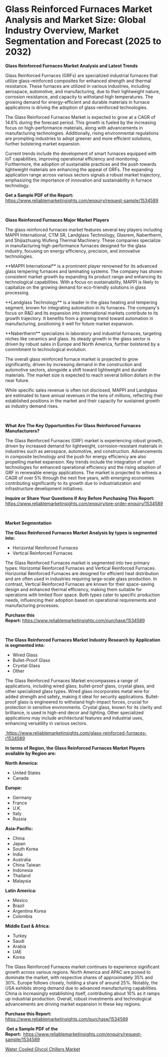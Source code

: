 <p><h1>Glass Reinforced Furnaces Market Analysis and Market Size: Global Industry Overview, Market Segmentation and Forecast (2025 to 2032)</h1></p><p><strong>Glass Reinforced Furnaces Market Analysis and Latest Trends</strong></p>
<p><p>Glass Reinforced Furnaces (GRFs) are specialized industrial furnaces that utilize glass-reinforced composites for enhanced strength and thermal resistance. These furnaces are utilized in various industries, including aerospace, automotive, and manufacturing, due to their lightweight nature, corrosion resistance, and capacity to withstand high temperatures. The growing demand for energy-efficient and durable materials in furnace applications is driving the adoption of glass-reinforced technologies.</p><p>The Glass Reinforced Furnaces Market is expected to grow at a CAGR of 14.6% during the forecast period. This growth is fueled by the increasing focus on high-performance materials, along with advancements in manufacturing technologies. Additionally, rising environmental regulations are prompting industries to adopt greener and more efficient solutions, further bolstering market expansion. </p><p>Current trends include the development of smart furnaces equipped with IoT capabilities, improving operational efficiency and monitoring. Furthermore, the adoption of sustainable practices and the push towards lightweight materials are enhancing the appeal of GRFs. The expanding application range across various sectors signals a robust market trajectory, emphasizing the importance of innovation and sustainability in furnace technology.</p></p>
<p><strong>Get a Sample PDF of the Report:&nbsp;</strong> <a href="https://www.reliablemarketinsights.com/enquiry/request-sample/1534589?utm_campaign=2179&utm_medium=2&utm_source=Github&utm_content=ia&utm_term=11042025&utm_id=glass-reinforced-furnaces">https://www.reliablemarketinsights.com/enquiry/request-sample/1534589</a></p>
<p>&nbsp;</p>
<p><strong>Glass Reinforced Furnaces Major Market Players</strong></p>
<p><p>The glass reinforced furnaces market features several key players including MAPPI International, CTM SR, Landglass Technology, Glasrem, Nabertherm, and Shijiazhuang Wufeng Thermal Machinery. These companies specialize in manufacturing high-performance furnaces designed for the glass industry, focusing on energy efficiency, precision, and innovative technologies.</p><p>**MAPPI International** is a prominent player renowned for its advanced glass tempering furnaces and laminating systems. The company has shown consistent market growth by expanding its product range and enhancing its technological capabilities. With a focus on sustainability, MAPPI is likely to capitalize on the growing demand for eco-friendly solutions in glass processing. </p><p>**Landglass Technology** is a leader in the glass heating and tempering segment, known for integrating automation in its furnaces. The company's focus on R&D and its expansion into international markets contribute to its growth trajectory. It benefits from a growing trend toward automation in manufacturing, positioning it well for future market expansion.</p><p>**Nabertherm** specializes in laboratory and industrial furnaces, targeting niches like ceramics and glass. Its steady growth in the glass sector is driven by robust sales in Europe and North America, further bolstered by a commitment to technological evolution.</p><p>The overall glass reinforced furnace market is projected to grow significantly, driven by increasing demand in the construction and automotive sectors, alongside a shift toward lightweight and durable materials. The market size is expected to reach several billion dollars in the near future.</p><p>While specific sales revenue is often not disclosed, MAPPI and Landglass are estimated to have annual revenues in the tens of millions, reflecting their established positions in the market and their capacity for sustained growth as industry demand rises.</p></p>
<p>&nbsp;</p>
<p><strong>What Are The Key Opportunities For Glass Reinforced Furnaces Manufacturers?</strong></p>
<p><p>The Glass Reinforced Furnaces (GRF) market is experiencing robust growth, driven by increased demand for lightweight, corrosion-resistant materials in industries such as aerospace, automotive, and construction. Advancements in composite technology and the push for energy efficiency are also propelling market expansion. Key trends include the integration of smart technologies for enhanced operational efficiency and the rising adoption of GRF in renewable energy applications. The market is projected to witness a CAGR of over 5% through the next five years, with emerging economies contributing significantly to its growth due to industrialization and infrastructure development initiatives.</p></p>
<p><strong>Inquire or Share Your Questions If Any Before Purchasing This Report:</strong> <a href="https://www.reliablemarketinsights.com/enquiry/pre-order-enquiry/1534589?utm_campaign=2179&utm_medium=2&utm_source=Github&utm_content=ia&utm_term=11042025&utm_id=glass-reinforced-furnaces">https://www.reliablemarketinsights.com/enquiry/pre-order-enquiry/1534589</a></p>
<p>&nbsp;</p>
<p><strong>Market Segmentation</strong></p>
<p><strong>The Glass Reinforced Furnaces Market Analysis by types is segmented into:</strong></p>
<p><ul><li>Horizontal Reinforced Furnaces</li><li>Vertical Reinforced Furnaces</li></ul></p>
<p><p>The Glass Reinforced Furnaces market is segmented into two primary types: Horizontal Reinforced Furnaces and Vertical Reinforced Furnaces. Horizontal Reinforced Furnaces are designed for efficient heat distribution and are often used in industries requiring large-scale glass production. In contrast, Vertical Reinforced Furnaces are known for their space-saving design and enhanced thermal efficiency, making them suitable for operations with limited floor space. Both types cater to specific production needs, influencing their adoption based on operational requirements and manufacturing processes.</p></p>
<p><strong>Purchase this Report:&nbsp;</strong><a href="https://www.reliablemarketinsights.com/purchase/1534589?utm_campaign=2179&utm_medium=2&utm_source=Github&utm_content=ia&utm_term=11042025&utm_id=glass-reinforced-furnaces">https://www.reliablemarketinsights.com/purchase/1534589</a></p>
<p>&nbsp;</p>
<p><strong>The Glass Reinforced Furnaces Market Industry Research by Application is segmented into:</strong></p>
<p><ul><li>Wired Glass</li><li>Bullet-Proof Glass</li><li>Crystal Glass</li><li>Other</li></ul></p>
<p><p>The Glass Reinforced Furnaces Market encompasses a range of applications, including wired glass, bullet-proof glass, crystal glass, and other specialized glass types. Wired glass incorporates metal wire for added strength and safety, making it ideal for security applications. Bullet-proof glass is engineered to withstand high-impact forces, crucial for protection in sensitive environments. Crystal glass, known for its clarity and brilliance, is used in high-end decor and lighting. Other specialized applications may include architectural features and industrial uses, enhancing versatility in various sectors.</p></p>
<p><a href="https://www.reliablemarketinsights.com/glass-reinforced-furnaces-r1534589?utm_campaign=2179&utm_medium=2&utm_source=Github&utm_content=ia&utm_term=11042025&utm_id=glass-reinforced-furnaces">&nbsp;https://www.reliablemarketinsights.com/glass-reinforced-furnaces-r1534589</a></p>
<p><strong>In terms of Region, the Glass Reinforced Furnaces Market Players available by Region are:</strong></p>
<p>
    <p> <strong> North America: </strong>
        <ul>
            <li>United States</li>
            <li>Canada</li>
        </ul>
        </p> 
    <p> <strong> Europe: </strong>
        <ul>
            <li>Germany</li>
            <li>France</li>
            <li>U.K.</li>
            <li>Italy</li>
            <li>Russia</li>
        </ul>
        </p> 
    <p> <strong> Asia-Pacific: </strong>
        <ul>
            <li>China</li>
            <li>Japan</li>
            <li>South Korea</li>
            <li>India</li>
            <li>Australia</li>
            <li>China Taiwan</li>
            <li>Indonesia</li>
            <li>Thailand</li>
            <li>Malaysia</li>
        </ul>
        </p> 
    <p> <strong> Latin America: </strong>
        <ul>
            <li>Mexico</li>
            <li>Brazil</li>
            <li>Argentina Korea</li>
            <li>Colombia</li>
        </ul>
        </p> 
    <p> <strong> Middle East & Africa: </strong>
        <ul>
            <li>Turkey</li>
            <li>Saudi</li>
            <li>Arabia</li>
            <li>UAE</li>
            <li>Korea</li>
        </ul>
    </p>
    </p>
<p><p>The Glass Reinforced Furnaces market continues to experience significant growth across various regions. North America and APAC are poised to dominate the market, with respective shares of approximately 35% and 30%. Europe follows closely, holding a share of around 25%. Notably, the USA exhibits strong demand due to advanced manufacturing capabilities. China is increasingly establishing itself, contributing about 10% as it ramps up industrial production. Overall, robust investments and technological advancements are driving market expansion in these key regions.</p></p>
<p><strong>Purchase this Report: </strong><a href="https://www.reliablemarketinsights.com/purchase/1534589?utm_campaign=2179&utm_medium=2&utm_source=Github&utm_content=ia&utm_term=11042025&utm_id=glass-reinforced-furnaces">https://www.reliablemarketinsights.com/purchase/1534589</a></p>
<p>&nbsp;<strong>Get a Sample PDF of the Report:&nbsp;&nbsp;</strong><a href="https://www.reliablemarketinsights.com/enquiry/request-sample/1534589?utm_campaign=2179&utm_medium=2&utm_source=Github&utm_content=ia&utm_term=11042025&utm_id=glass-reinforced-furnaces">https://www.reliablemarketinsights.com/enquiry/request-sample/1534589</a></p>
<p><strong></strong></p>
<p><p><a href="https://github.com/djibenesha/Market-Research-Report-List-1/blob/main/water-cooled-glycol-chillers-market.md?utm_campaign=2179&utm_medium=2&utm_source=Github&utm_content=ia&utm_term=11042025&utm_id=glass-reinforced-furnaces">Water Cooled Glycol Chillers Market</a></p></p>